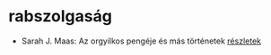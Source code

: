 # rabszolgaság

- Sarah J. Maas: Az orgyilkos pengéje és más történetek [részletek](_details/%7Bopf.creator%7D.md#id_1685)